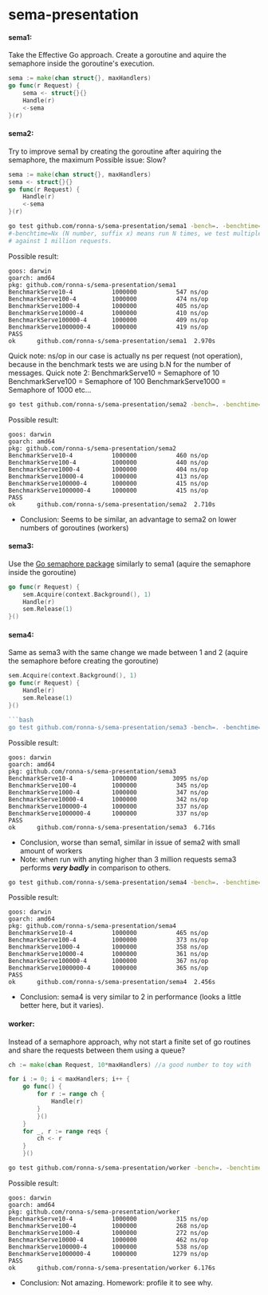 # sema-presentation


#### sema1:
Take the Effective Go approach. Create a goroutine and aquire the semaphore inside the goroutine's execution.
```go
sema := make(chan struct{}, maxHandlers)
go func(r Request) {
    sema <- struct{}{}
    Handle(r)
    <-sema
}(r)

```
#### sema2:
Try to improve sema1 by creating the goroutine after aquiring the semaphore, the maximum
Possible issue: Slow?
```go
sema := make(chan struct{}, maxHandlers)
sema <- struct{}{}
go func(r Request) {
    Handle(r)
    <-sema
}(r)
```

```bash
go test github.com/ronna-s/sema-presentation/sema1 -bench=. -benchtime=1000000x
#-benchtime=Nx (N number, suffix x) means run N times, we test multiple number of workers
# against 1 million requests.
```
Possible result:
```
goos: darwin
goarch: amd64
pkg: github.com/ronna-s/sema-presentation/sema1
BenchmarkServe10-4        	 1000000	       547 ns/op
BenchmarkServe100-4       	 1000000	       474 ns/op
BenchmarkServe1000-4      	 1000000	       405 ns/op
BenchmarkServe10000-4     	 1000000	       410 ns/op
BenchmarkServe100000-4    	 1000000	       409 ns/op
BenchmarkServe1000000-4   	 1000000	       419 ns/op
PASS
ok  	github.com/ronna-s/sema-presentation/sema1	2.970s
```

Quick note: ns/op in our case is actually ns per request (not operation), because in the benchmark tests we are using b.N for the number of messages.
Quick note 2: 
BenchmarkServe10 = Semaphore of 10
BenchmarkServe100 = Semaphore of 100
BenchmarkServe1000 = Semaphore of 1000
etc...

```bash
go test github.com/ronna-s/sema-presentation/sema2 -bench=. -benchtime=1000000x
```
Possible result:
```
goos: darwin
goarch: amd64
pkg: github.com/ronna-s/sema-presentation/sema2
BenchmarkServe10-4        	 1000000	       460 ns/op
BenchmarkServe100-4       	 1000000	       440 ns/op
BenchmarkServe1000-4      	 1000000	       404 ns/op
BenchmarkServe10000-4     	 1000000	       413 ns/op
BenchmarkServe100000-4    	 1000000	       415 ns/op
BenchmarkServe1000000-4   	 1000000	       415 ns/op
PASS
ok  	github.com/ronna-s/sema-presentation/sema2	2.710s
```

- Conclusion: Seems to be similar, an advantage to sema2 on lower numbers of goroutines (workers)

#### sema3:
Use the [Go semaphore package](https://godoc.org/golang.org/x/sync/semaphore) similarly to sema1 (aquire the semaphore inside the goroutine)
```go
go func(r Request) {
    sem.Acquire(context.Background(), 1)
    Handle(r)
    sem.Release(1)
}()
```
#### sema4:
Same as sema3 with the same change we made between 1 and 2 (aquire the semaphore before creating the goroutine)
```go
sem.Acquire(context.Background(), 1)
go func(r Request) {
    Handle(r)
    sem.Release(1)
}()

```bash
go test github.com/ronna-s/sema-presentation/sema3 -bench=. -benchtime=1000000x
```
Possible result:
```
goos: darwin
goarch: amd64
pkg: github.com/ronna-s/sema-presentation/sema3
BenchmarkServe10-4        	 1000000	      3095 ns/op
BenchmarkServe100-4       	 1000000	       345 ns/op
BenchmarkServe1000-4      	 1000000	       347 ns/op
BenchmarkServe10000-4     	 1000000	       342 ns/op
BenchmarkServe100000-4    	 1000000	       337 ns/op
BenchmarkServe1000000-4   	 1000000	       337 ns/op
PASS
ok  	github.com/ronna-s/sema-presentation/sema3	6.716s
```

- Conclusion, worse than sema1, similar in issue of sema2 with small amount of workers
- Note: when run with anyting higher than 3 million requests sema3 performs **_very badly_** in comparison to others. 
 
```bash
go test github.com/ronna-s/sema-presentation/sema4 -bench=. -benchtime=1000000x
```
Possible result:
```
goos: darwin
goarch: amd64
pkg: github.com/ronna-s/sema-presentation/sema4
BenchmarkServe10-4        	 1000000	       465 ns/op
BenchmarkServe100-4       	 1000000	       373 ns/op
BenchmarkServe1000-4      	 1000000	       358 ns/op
BenchmarkServe10000-4     	 1000000	       361 ns/op
BenchmarkServe100000-4    	 1000000	       367 ns/op
BenchmarkServe1000000-4   	 1000000	       365 ns/op
PASS
ok  	github.com/ronna-s/sema-presentation/sema4	2.456s
```

- Conclusion: sema4 is very similar to 2 in performance (looks a little better here, but it varies).

#### worker:
Instead of a semaphore approach, why not start a finite set of go routines and share the requests between them using a queue?

```go
ch := make(chan Request, 10*maxHandlers) //a good number to toy with

for i := 0; i < maxHandlers; i++ {
    go func() {
        for r := range ch {
            Handle(r)
        }
		}()
	}
	for _, r := range reqs {
		ch <- r
	}
    }()
```

```bash
go test github.com/ronna-s/sema-presentation/worker -bench=. -benchtime=1000000x
```
Possible result:
```
goos: darwin
goarch: amd64
pkg: github.com/ronna-s/sema-presentation/worker
BenchmarkServe10-4        	 1000000	       315 ns/op
BenchmarkServe100-4       	 1000000	       268 ns/op
BenchmarkServe1000-4      	 1000000	       272 ns/op
BenchmarkServe10000-4     	 1000000	       462 ns/op
BenchmarkServe100000-4    	 1000000	       538 ns/op
BenchmarkServe1000000-4   	 1000000	      1279 ns/op
PASS
ok  	github.com/ronna-s/sema-presentation/worker	6.176s
```

- Conclusion: Not amazing. Homework: profile it to see why.
